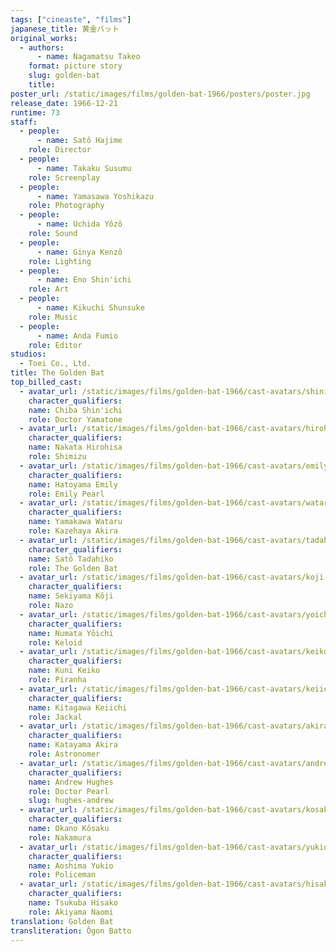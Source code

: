 ```yaml
---
tags: ["cineaste", "films"]
japanese_title: 黄金バット
original_works:
  - authors:
      - name: Nagamatsu Takeo
    format: picture story
    slug: golden-bat
    title:
poster_url: /static/images/films/golden-bat-1966/posters/poster.jpg
release_date: 1966-12-21
runtime: 73
staff:
  - people:
      - name: Satô Hajime
    role: Director
  - people:
      - name: Takaku Susumu
    role: Screenplay
  - people:
      - name: Yamasawa Yoshikazu
    role: Photography
  - people:
      - name: Uchida Yôzô
    role: Sound
  - people:
      - name: Ginya Kenzô
    role: Lighting
  - people:
      - name: Eno Shin'ichi
    role: Art
  - people:
      - name: Kikuchi Shunsuke
    role: Music
  - people:
      - name: Anda Fumio
    role: Editor
studios:
  - Toei Co., Ltd.
title: The Golden Bat
top_billed_cast:
  - avatar_url: /static/images/films/golden-bat-1966/cast-avatars/shinichi-chiba-0.jpg
    character_qualifiers:
    name: Chiba Shin'ichi
    role: Doctor Yamatone
  - avatar_url: /static/images/films/golden-bat-1966/cast-avatars/hirohisa-nakata-0.jpg
    character_qualifiers:
    name: Nakata Hirohisa
    role: Shimizu
  - avatar_url: /static/images/films/golden-bat-1966/cast-avatars/emily-hatoyama-0.jpg
    character_qualifiers:
    name: Hatoyama Emily
    role: Emily Pearl
  - avatar_url: /static/images/films/golden-bat-1966/cast-avatars/wataru-yamakawa-0.jpg
    character_qualifiers:
    name: Yamakawa Wataru
    role: Kazehaya Akira
  - avatar_url: /static/images/films/golden-bat-1966/cast-avatars/tadahiko-sato-0.jpg
    character_qualifiers:
    name: Satô Tadahiko
    role: The Golden Bat
  - avatar_url: /static/images/films/golden-bat-1966/cast-avatars/koji-sekiyama-0.jpg
    character_qualifiers:
    name: Sekiyama Kôji
    role: Nazo
  - avatar_url: /static/images/films/golden-bat-1966/cast-avatars/yoichi-numata-0.jpg
    character_qualifiers:
    name: Numata Yôichi
    role: Keloid
  - avatar_url: /static/images/films/golden-bat-1966/cast-avatars/keiko-kuni-0.jpg
    character_qualifiers:
    name: Kuni Keiko
    role: Piranha
  - avatar_url: /static/images/films/golden-bat-1966/cast-avatars/keiichi-kitagawa-0.jpg
    character_qualifiers:
    name: Kitagawa Keiichi
    role: Jackal
  - avatar_url: /static/images/films/golden-bat-1966/cast-avatars/akira-katayama-0.jpg
    character_qualifiers:
    name: Katayama Akira
    role: Astronomer
  - avatar_url: /static/images/films/golden-bat-1966/cast-avatars/andrew-hughes-0.jpg
    character_qualifiers:
    name: Andrew Hughes
    role: Doctor Pearl
    slug: hughes-andrew
  - avatar_url: /static/images/films/golden-bat-1966/cast-avatars/kosaku-okano-0.jpg
    character_qualifiers:
    name: Okano Kôsaku
    role: Nakamura
  - avatar_url: /static/images/films/golden-bat-1966/cast-avatars/yukio-aoshima-0.jpg
    character_qualifiers:
    name: Aoshima Yukio
    role: Policeman
  - avatar_url: /static/images/films/golden-bat-1966/cast-avatars/hisako-tsukuba-0.jpg
    character_qualifiers:
    name: Tsukuba Hisako
    role: Akiyama Naomi
translation: Golden Bat
transliteration: Ôgon Batto
---
```

